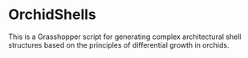 # OrchidShells
This is a Grasshopper script for generating complex architectural shell structures based on the principles of differential growth in orchids.
